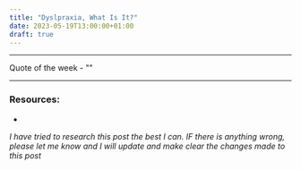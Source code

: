 ```yaml
---
title: "Dyslpraxia, What Is It?"
date: 2023-05-19T13:00:00+01:00
draft: true
---
```


---

Quote of the week - ""

---

### Resources:

- []()

*I have tried to research this post the best I can. IF there is anything wrong, please let me know and I will update and make clear the changes made to this post*